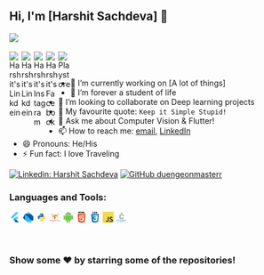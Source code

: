 ## Hi, I'm [Harshit Sachdeva] 👋

![](https://komarev.com/ghpvc/?username=duengeonmasterr)


<a href="www.linkedin.com/in/harshit-sachdeva">
  <img align="left" alt="Harshit's Linkdein" width="22px" src="https://cdn.jsdelivr.net/npm/simple-icons@v3/icons/linkedin.svg" />
</a>
<a href="https://github.com/duengeonmasterr">
  <img align="left" alt="Harshit's Linkdein" width="22px" src="https://cdn.jsdelivr.net/npm/simple-icons@v3/icons/github.svg" />
</a>
<a href="https://www.instagram.com/harshitsachdeva7/?hl=en">
  <img align="left" alt="Harshit's Instagram" width="22px" src="https://cdn.jsdelivr.net/npm/simple-icons@v3/icons/instagram.svg" />
</a>
<a href="https://www.facebook.com/harshit.sachdeva.923/">
  <img align="left" alt="Harshit's Facebook" width="22px" src="https://cdn.jsdelivr.net/npm/simple-icons@v3/icons/facebook.svg" />
</a>
<a href="https://play.google.com/store/apps/developer?id=VRGr8+developers&hl=en_US">
  <img align="left" alt="Playstore" width="22px" src="https://cdn.jsdelivr.net/npm/simple-icons@v3/icons/googleplay.svg" />
</a>

<br/>
<br/>


- 🔭 I’m currently working on [A lot of things]
- 🌱 I’m forever a student of life
- 👯 I’m looking to collaborate on Deep learning projects
- 🤔 My favourite quote: `Keep it Simple Stupid!`
- 💬 Ask me about Computer Vision & Flutter!
- 📫 How to reach me: [email](mailto:Harshitsachdeva98@gmail.com), [LinkedIn](www.linkedin.com/in/harshit-sachdeva)
- 😄 Pronouns: He/His
- ⚡ Fun fact: I love Traveling

[![Linkedin: Harshit Sachdeva](https://img.shields.io/badge/-aditya_sharma-blue?style=flat-square&logo=Linkedin&logoColor=white&link=https://www.linkedin.com/in/harshit-sachdeva/)](www.linkedin.com/in/harshit-sachdeva)
[![GitHub duengeonmasterr](https://img.shields.io/github/followers/duengeonmasterr?label=follow&style=social)](https://github.com/duengeonmasterr)

### Languages and Tools:  

<code><img height="20" src="https://raw.githubusercontent.com/github/explore/80688e429a7d4ef2fca1e82350fe8e3517d3494d/topics/flutter/flutter.png"></code>
<code><img height="20" src="https://raw.githubusercontent.com/github/explore/80688e429a7d4ef2fca1e82350fe8e3517d3494d/topics/dart/dart.png"></code>
<code><img height="20" src="https://raw.githubusercontent.com/github/explore/80688e429a7d4ef2fca1e82350fe8e3517d3494d/topics/python/python.png"></code>
<code><img height="20" src="https://raw.githubusercontent.com/github/explore/80688e429a7d4ef2fca1e82350fe8e3517d3494d/topics/tensorflow/tensorflow.png"></code>
<code><img height="20" src="https://raw.githubusercontent.com/github/explore/80688e429a7d4ef2fca1e82350fe8e3517d3494d/topics/android/android.png"></code>
<code><img height="20" src="https://raw.githubusercontent.com/github/explore/80688e429a7d4ef2fca1e82350fe8e3517d3494d/topics/html/html.png"></code>
<code><img height="20" src="https://raw.githubusercontent.com/github/explore/80688e429a7d4ef2fca1e82350fe8e3517d3494d/topics/css/css.png"></code>
<code><img height="20" src="https://raw.githubusercontent.com/github/explore/80688e429a7d4ef2fca1e82350fe8e3517d3494d/topics/javascript/javascript.png"></code>
<code><img height="20" src="https://raw.githubusercontent.com/github/explore/80688e429a7d4ef2fca1e82350fe8e3517d3494d/topics/c/c.png"></code>

<br/>

### Show some ❤️ by starring some of the repositories!

</div>

